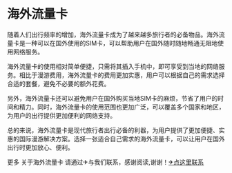 # 海外流量卡

随着人们出行频率的增加，海外流量卡成为了越来越多旅行者的必备物品。海外流量卡是一种可以在国外使用的SIM卡，可以帮助用户在国外随时随地畅通无阻地使用网络服务。

海外流量卡的使用相对简单便捷，只需将其插入手机中，即可享受到当地的网络服务。相比于漫游费用，海外流量卡的费用更加实惠，用户可以根据自己的需求选择合适的套餐，避免不必要的额外花费。

另外，海外流量卡还可以避免用户在国外购买当地SIM卡的麻烦，节省了用户的时间和精力。同时，海外流量卡的使用范围也更加广泛，可以覆盖多个国家和地区，为用户的出行提供更加便利的网络支持。

总的来说，海外流量卡是现代旅行者出行必备的利器，为用户提供了更加便捷、实惠的国际漫游解决方案。选择一张适合自己需求的海外流量卡，可以让用户在国外出行时更加放心、便利。

更多 关于海外流量卡 请通过✈与我们联系，感谢阅读,谢谢！[✈点这里联系](https://acc.k02.cc)
